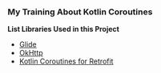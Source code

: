 ### My Training About Kotlin Coroutines ###

**List Libraries Used in this Project**
* [Glide](https://github.com/bumptech/glide)
* [OkHttp](https://github.com/square/okhttp)
* [Kotlin Coroutines for Retrofit](https://github.com/gildor/kotlin-coroutines-retrofit)